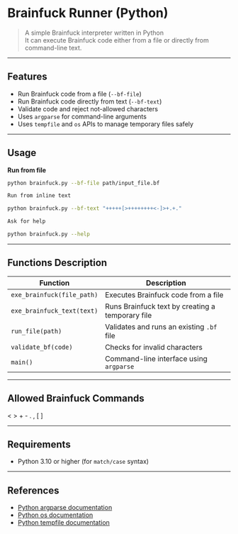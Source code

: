 # Brainfuck Runner (Python)

> A simple Brainfuck interpreter written in Python  
> It can execute Brainfuck code either from a file or directly from command-line text.

---

## Features

- Run Brainfuck code from a file (`--bf-file`)
- Run Brainfuck code directly from text (`--bf-text`)
- Validate code and reject not-allowed characters
- Uses `argparse` for command-line arguments
- Uses `tempfile` and `os` APIs to manage temporary files safely

---

## Usage

**Run from file**
```bash
python brainfuck.py --bf-file path/input_file.bf

Run from inline text

python brainfuck.py --bf-text "+++++[>++++++++<-]>+.+."

Ask for help

python brainfuck.py --help

```

---

## Functions Description

| Function                | Description                                      |
|-------------------------|--------------------------------------------------|
| `exe_brainfuck(file_path)`   | Executes Brainfuck code from a file              |
| `exe_brainfuck_text(text)`   | Runs Brainfuck text by creating a temporary file |
| `run_file(path)`             | Validates and runs an existing `.bf` file        |
| `validate_bf(code)`          | Checks for invalid characters                    |
| `main()`                     | Command-line interface using `argparse`          |

---

## Allowed Brainfuck Commands

< > + - . , [ ]

---

## Requirements

- Python 3.10 or higher (for `match/case` syntax)

---

## References

- [Python argparse documentation](https://docs.python.org/3/library/argparse.html)
- [Python os documentation](https://docs.python.org/3/library/os.html)
- [Python tempfile documentation](https://docs.python.org/3/library/tempfile.html)

